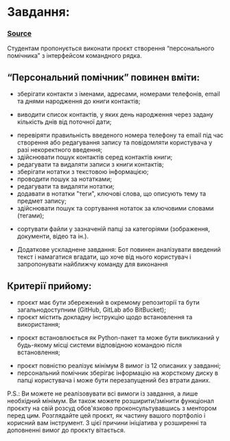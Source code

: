 # Завдання:
### [Source](https://docs.google.com/document/d/1mPDcJ_7Pn29aqZ2e1lvypA__4cvCnHnAKQ70RoAkhxw/edit?usp=sharing)

Студентам пропонується виконати проєкт створення “персонального помічника” з інтерфейсом командного рядка.


## “Персональний помічник” повинен вміти:
+ зберігати контакти з іменами, адресами, номерами телефонів, email та днями народження до книги контактів;
- виводити список контактів, у яких день народження через задану кількість днів від поточної дати;
+ перевіряти правильність введеного номера телефону та email під час створення або редагування запису та повідомляти користувача у разі некоректного введення;
+ здійснювати пошук контактів серед контактів книги;
+ редагувати та видаляти записи з книги контактів;
+ зберігати нотатки з текстовою інформацією;
+ проводити пошук за нотатками;
+ редагувати та видаляти нотатки;
+ додавати в нотатки "теги", ключові слова, що описують тему та предмет запису;
+ здійснювати пошук та сортування нотаток за ключовими словами (тегами);
- сортувати файли у зазначеній папці за категоріями (зображення, документи, відео та ін.).

+ Додаткове ускладнене завдання: Бот повинен аналізувати введений текст і намагатися вгадати, що хоче від нього користувач і запропонувати найближчу команду для виконання

## Критерії прийому:
+ проєкт має бути збережений в окремому репозиторії та бути загальнодоступним (GitHub, GitLab або BitBucket);
+ проєкт містить докладну інструкцію щодо встановлення та використання;
* проєкт встановлюється як Python-пакет та може бути викликаний у будь-якому місці системи відповідною командою після встановлення;
+ проєкт повністю реалізує мінімум 8 вимог із 12 описаних у завданні;
+ персональний помічник зберігає інформацію на жорсткому диску в папці користувача і може бути перезапущений без втрати даних.

P.S.: Ви можете не реалізовувати всі вимоги із завдання, а лише необхідний мінімум. Ви також можете розширити/змінити функціонал проєкту на свій розсуд обов'язково проконсультувавшись з ментором перед цим. Розглядайте цей проєкт, як частину вашого портфоліо і корисний вам інструмент. З цієї причини ініціатива у розширенні та доповненні вимог до проєкту вітається.

